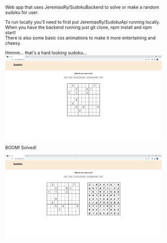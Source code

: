 Web app that uses JeremiasRy/SudokuBackend to solve or make a random sudoku for user.

To run locally you'll need to first put JeremiasRy/SudokuApi running locally. <br/>
When you have the backend running just git clone, npm install and npm start! <br/>
There is also some basic css animations to make it more entertaining and cheesy.

Hmmm... that's a hard looking sudoku...
![alt text](https://github.com/JeremiasRy/sudoku-frontend/blob/master/SudHard.png?raw=true)

BOOM! Solved!

![alt text](https://github.com/JeremiasRy/sudoku-frontend/blob/master/BoomSolved.png?raw=true)
